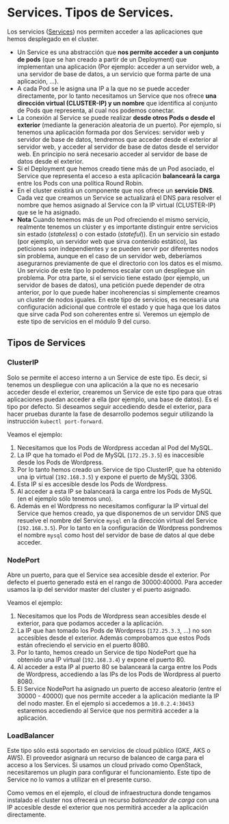 # Services. Tipos de Services.

Los servicios ([Services](https://kubernetes.io/docs/concepts/services-networking/service/)) nos permiten acceder a las aplicaciones que hemos desplegado en el cluster.

* Un Service es una abstracción que **nos permite acceder a un conjunto de pods** (que se han creado a partir de un Deployment) que implementan una aplicación (Por ejemplo: acceder a un servidor web, a una servidor de base de datos, a un servicio que forma parte de una aplicación, ...).
* A cada Pod se le asigna una IP a la que no se puede acceder directamente, por lo tanto necesitamos un Service que nos ofrece **una dirección virtual (CLUSTER-IP) y un nombre** que identifica al conjunto de Pods que representa, al cual nos podemos conectar.
* La conexión al Service se puede realizar **desde otros Pods o desde el exterior** (mediante la generación aleatoria de un puerto). Por ejemplo, si tenemos una aplicación formada por dos Services: servidor web y servidor de base de datos, tendremos que acceder desde el exterior al servidor web, y acceder al servidor de base de datos desde el servidor web. En principio no será necesario acceder al servidor de base de datos desde el exterior.
* Si el Deployment que hemos creado tiene más de un Pod asociado, el Service que representa el acceso a esta aplicación **balanceará la carga** entre los Pods con una política Round Robin.
* En el cluster existirá un componente que nos ofrece un **servicio DNS**. Cada vez que creamos un Service se actualizará el DNS para resolver el nombre que hemos asignado al Service con la IP virtual (CLUSTER-IP) que se le ha asignado.
* **Nota** Cuando tenemos más de un Pod ofreciendo el mismo servicio, realmente tenemos un clúster y es importante distinguir entre servicios sin estado (*stateless*) o con estado (*stateful*)). En un servicio sin estado (por ejemplo, un servidor web que sirva contenido estático), las peticiones son independientes y se pueden servir por diferentes nodos sin problema, aunque en el caso de un servidor web, deberíamos asegurarnos previamente de que el directorio con los datos es el mismo. Un servicio de este tipo lo podemos escalar con un despliegue sin problema. Por otra parte, si el servicio tiene estado (por ejemplo, un servidor de bases de datos), una petición puede depender de otra anterior, por lo que puede haber incoherencias si simplemente creamos un cluster de nodos iguales. En este tipo de servicios, es necesaria una configuración adicional que controle el estado y que haga que los datos que sirve cada Pod son coherentes entre sí. Veremos un ejemplo de este tipo de servicios en el módulo 9 del curso.

## Tipos de Services

### ClusterIP

Solo se permite el acceso interno a un Service de este tipo. Es decir, si tenemos un despliegue con una aplicación a la que no es necesario acceder desde el exterior, crearemos un Service de este tipo para que otras aplicaciones puedan acceder a ella (por ejemplo, una base de datos). Es el tipo por defecto. Si deseamos seguir accediendo desde el exterior, para hacer pruebas durante la fase de desarrollo podemos seguir utilizando la instrucción `kubectl port-forward`.


Veamos el ejemplo:

1. Necesitamos que los Pods de Wordpress accedan al Pod del MySQL.
2. La IP que ha tomado el Pod de MySQL (`172.25.3.5`) es inaccesible desde los Pods de Wordpress.
3. Por lo tanto hemos creado un Service de tipo ClusterIP, que ha obtenido una ip virtual (`192.168.3.5`) y expone el puerto de MySQL 3306.
4. Esta IP sí es accesible desde los Pods de Wordpress.
5. Al acceder a esta IP se balanceará la carga entre los Pods de MySQL (en el ejemplo sólo tenemos uno).
6. Además en el Wordpress no necesitamos configurar la IP virtual del Service que hemos creado, ya que disponemos de un servidor DNS que resuelve el nombre del Service `mysql` en la dirección virtual del Service (`192.168.3.5`). Por lo tanto en la configuración de Wordpress pondremos el nombre `mysql` como host del servidor de base de datos al que debe acceder.

### NodePort

Abre un puerto, para que el Service sea accesible desde el exterior. Por defecto el puerto generado está en el rango de 30000:40000. Para acceder usamos la ip del servidor master del cluster y el puerto asignado.

Veamos el ejemplo:

1. Necesitamos que los Pods de Wordpress sean accesibles desde el exterior, para que podamos acceder a la aplicación.
2. La IP que han tomado los Pods de Wordpress (`172.25.3.3`, ...) no son accesibles desde el exterior. Además comprobamos que estos Pods están ofreciendo el servicio en el puerto 8080.
3. Por lo tanto, hemos creado un Service de tipo NodePort que ha obtenido una IP virtual (`192.168.3.4`) y expone el puerto 80.
4. Al acceder a esta IP al puerto 80 se balanceará la carga entre los Pods de Wordpress, accediendo a las IPs de los Pods de Wordpress al puerto 8080.
5. El Service NodePort ha asignado un puerto de acceso aleatorio (entre el 30000 - 40000) que nos permite acceder a la aplicación mediante la IP del nodo master. En el ejemplo si accedemos a `10.0.2.4:30453` estaremos accediendo al Service que nos permitirá acceder a la aplicación.

### LoadBalancer

Este tipo sólo está soportado en servicios de cloud público (GKE, AKS o AWS). El proveedor asignará un recurso de balanceo de carga para el acceso a los Services. Si usamos un cloud privado como OpenStack, necesitaremos un plugin para configurar el funcionamiento. Este tipo de Service no lo vamos a utilizar en el presente curso.

Como vemos en el ejemplo, el cloud de infraestructura donde tengamos instalado el cluster nos ofrecerá un recurso *balanceador de carga* con una IP accesible desde el exterior que nos permitirá acceder a la aplicación directamente.